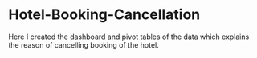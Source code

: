 # Hotel-Booking-Cancellation
Here I created the dashboard and pivot tables of the data which explains the reason of cancelling booking of the hotel.
